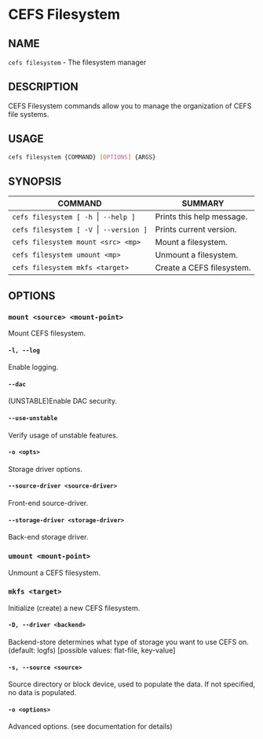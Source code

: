 # CEFS Filesystem

## NAME

`cefs filesystem` - The filesystem manager

## DESCRIPTION

CEFS Filesystem commands allow you to manage the organization of CEFS
file systems.

## USAGE

``` bash
cefs filesystem {COMMAND} [OPTIONS] {ARGS}
```

## SYNOPSIS

|COMMAND                               |SUMMARY                    |
|--------------------------------------|---------------------------|
|`cefs filesystem [ -h `\|` --help ]`    |Prints this help message.  |
|`cefs filesystem [ -V `\|` --version ]` |Prints current version.    |
|`cefs filesystem mount <src> <mp>`    |Mount a filesystem.        |
|`cefs filesystem umount <mp>`         |Unmount a filesystem.      |
|`cefs filesystem mkfs <target>`       |Create a CEFS filesystem.  |

## OPTIONS

### `mount <source> <mount-point>`

Mount CEFS filesystem.

#### `-l, --log`

Enable logging.

#### `--dac`

(UNSTABLE)Enable DAC security.

#### `--use-unstable`

Verify usage of unstable features.

#### `-o <opts>`

Storage driver options.

#### `--source-driver <source-driver>`

Front-end source-driver.

#### `--storage-driver <storage-driver>`

Back-end storage driver.

### `umount <mount-point>`

Unmount a CEFS filesystem.

### `mkfs <target>`

Initialize (create) a new CEFS filesystem.

#### `-D, --driver <backend>`

Backend-store determines what type of storage you want to use CEFS on.
(default: logfs) [possible values: flat-file, key-value]

#### `-s, --source <source>`

Source directory or block device, used to populate the data.
If not specified, no data is populated.

#### `-o <options>`

Advanced options. (see documentation for details)

